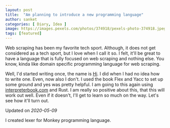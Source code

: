 ```yaml
---
layout: post
title:  "Am planning to introduce a new programming language"
author: sanket
categories: [ Diary, Idea ]
image: https://images.pexels.com/photos/374918/pexels-photo-374918.jpeg?auto=compress&cs=tinysrgb&dpr=2&h=650&w=940
tags: [featured]
---
```


Web scraping has been my favorite tech sport. Although, it does not get considered
as a tech sport, but I love when I call it so. I felt, it'll be great to
have a language that is fully focused on web scraping and nothing else.
You know, kinda like domain specific programming language for web scraping.

Well, I'd started writing once, the name is [Hi](https://github.com/sanket143/hi).
I did when I had no idea how to write one. Even, now also I don't. I used
the book Flex and Yacc to set up some ground and yes was pretty helpful.
I am going to this again using [interpreterbook.com](https://interpreterbook.com/)
and Rust. I am really so positive about this, that this will work out well. Even
if it doesn't, I'll get to learn so much on the way. Let's see how it'll turn out.

Updated on _2020-05-09_

I created lexer for Monkey programming language.
